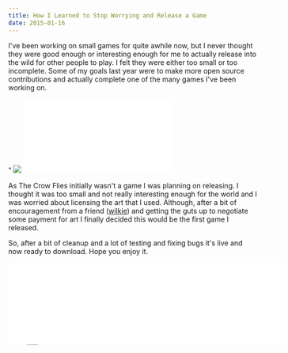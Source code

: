 ```yaml
---
title: How I Learned to Stop Worrying and Release a Game
date: 2015-01-16
---
```


I've been working on small games for quite awhile now, but I never thought they were good enough or interesting enough for me to actually release into the wild for other people to play. I felt they were either too small or too incomplete. Some of my goals last year were to make more open source contributions and actually complete one of the many games I've been working on.

<div class="youtube_resize">"
	<img src="/images/youtube_placeholder.png">
	<iframe class="youtube_frame" src="//www.youtube.com/embed/1uDt45cdQAo?rel=0" frameborder="0" allowfullscreen></iframe>
</div>
		

As The Crow Flies initially wasn't a game I was planning on releasing. I thought it was too small and not really interesting enough for the world and I was worried about licensing the art that I used. Although, after a bit of encouragement from a friend ([wilkie](http://twitter.com/wilkieii)) and getting the guts up to negotiate some payment for art I finally decided this would be the first game I released. 

So, after a bit of cleanup and a lot of testing and fixing bugs it's live and now ready to download. Hope you enjoy it.

<iframe src="//itch.io/embed/17150?linkback=true" width="552" height="167" frameborder="0" class="center"></iframe>